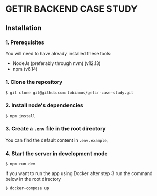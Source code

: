 # GETIR BACKEND CASE STUDY

## Installation

### 1. Prerequisites

You will need to have already installed these tools:

 - NodeJs (preferably through nvm) (v12.13)
 - npm (v6.14)

### 1. Clone the repository

	$ git clone git@github.com:tobiamos/getir-case-study.git

### 2. Install node's dependencies

	$ npm install

### 3. Create a `.env` file in the root directory

You can find the default content in `.env.example`, 

### 4. Start the server in development mode

	$ npm run dev


If you want to run the app using Docker after step 3 run the command below in the root directory

	$ docker-compose up
